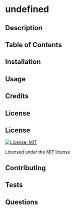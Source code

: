 # undefined

  ## Description

  ## Table of Contents

  ## Installation

  ## Usage

  ## Credits

  ## License
  ## License
  [![License: MIT](https://img.shields.io/badge/License-MIT-yellow.svg)](https://opensource.org/licenses/MIT) 

  Licensed under the [MIT](https://opensource.org/licenses/MIT) license
  
  ## Contributing

  ## Tests

  ## Questions
